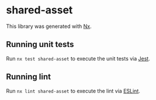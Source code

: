 # shared-asset

This library was generated with [Nx](https://nx.dev).


## Running unit tests

Run `nx test shared-asset` to execute the unit tests via [Jest](https://jestjs.io).


## Running lint

Run `nx lint shared-asset` to execute the lint via [ESLint](https://eslint.org/).

